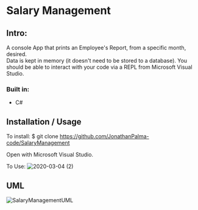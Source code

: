 # Salary Management

## Intro:

A console App that prints an Employee's Report, from a specific month, desired.  
Data is kept in memory (it doesn't need to be stored to a database).
You should be able to interact with your code via a REPL from Microsoft Visual Studio.

### Built in: 
* C#

## Installation / Usage

To install:
$ git clone https://github.com/JonathanPalma-code/SalaryManagement

Open with Microsoft Visual Studio.

To Use:
![2020-03-04 (2)](https://user-images.githubusercontent.com/55409351/75904629-765b5580-5e3b-11ea-92a9-690d74571a06.png)

## UML

![SalaryManagementUML](https://user-images.githubusercontent.com/55409351/75905538-ecac8780-5e3c-11ea-8ddf-1fe741a0df6b.png)
